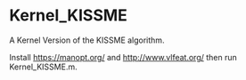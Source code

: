 # Kernel_KISSME
A Kernel Version of the KISSME algorithm. 

Install  https://manopt.org/  and  http://www.vlfeat.org/  then run Kernel_KISSME.m.
